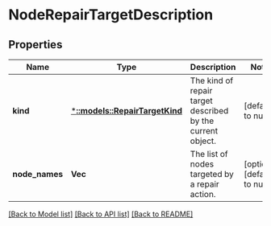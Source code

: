# NodeRepairTargetDescription

## Properties
Name | Type | Description | Notes
------------ | ------------- | ------------- | -------------
**kind** | [***::models::RepairTargetKind**](RepairTargetKind.md) | The kind of repair target described by the current object. | [default to null]
**node_names** | **Vec<String>** | The list of nodes targeted by a repair action. | [optional] [default to null]

[[Back to Model list]](../README.md#documentation-for-models) [[Back to API list]](../README.md#documentation-for-api-endpoints) [[Back to README]](../README.md)


